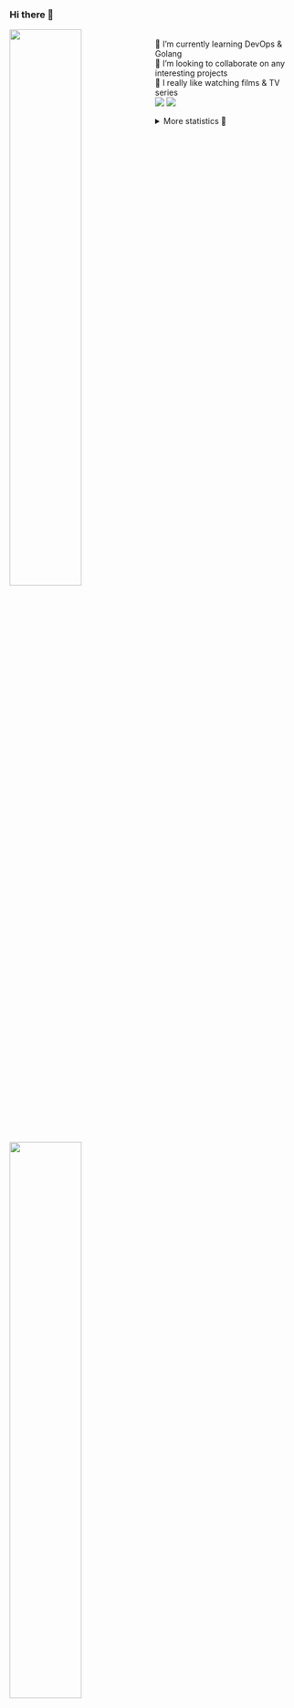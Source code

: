 ### Hi there 👋


[<img align="left" width="50%" src="https://github-readme-stats.vercel.app/api?username=rufusnufus&hide=issues&show_icons=true&count_private=true&theme=transparent&title_color=FF6F40&text_color=FBF9F8&icon_color=F48242&hide_border=true&hide_title=true#gh-dark-mode-only">](https://metrics.lecoq.io/rufusnufus#gh-dark-mode-only)
[<img align="left" width="50%" src="https://github-readme-stats.vercel.app/api?username=rufusnufus&hide=issues&show_icons=true&count_private=true&theme=transparent&title_color=FF6533&text_color=4D4644&icon_color=FF8038&hide_border=true&hide_title=true#gh-light-mode-only">](https://metrics.lecoq.io/rufusnufus#gh-light-mode-only)

<p>
  <br>
  🌱 I’m currently learning DevOps & Golang</br>
  👯 I’m looking to collaborate on any interesting projects</br>
  🎥 I really like watching films & TV series</br>
  <a href="https://linkedin.com/in/rufusnufus"><img src="https://img.shields.io/badge/linkedin-0077B5.svg?style=for-the-badge&logo=linkedin&logoColor=white"/></a>
  <a href="https://t.me/rufusnufus"><img src="https://img.shields.io/badge/-telegram-black?style=for-the-badge&color=blue&logo=telegram"/></a>
</p>

<p text-align="left">
<details>
  <summary>More statistics 👀</summary><br/>

<!--START_SECTION:waka-->
![Code Time](http://img.shields.io/badge/Code%20Time-293%20hrs%2032%20mins-blue)

![Profile Views](http://img.shields.io/badge/Profile%20Views-1-blue)

**I'm an Early 🐤** 

```text
🌞 Morning                4644 commits        ██████░░░░░░░░░░░░░░░░░░░   22.61 % 
🌆 Daytime                11434 commits       ██████████████░░░░░░░░░░░   55.67 % 
🌃 Evening                3846 commits        █████░░░░░░░░░░░░░░░░░░░░   18.73 % 
🌙 Night                  615 commits         █░░░░░░░░░░░░░░░░░░░░░░░░   02.99 % 
```
📅 **I'm Most Productive on Wednesday** 

```text
Monday                   4101 commits        █████░░░░░░░░░░░░░░░░░░░░   19.97 % 
Tuesday                  3860 commits        █████░░░░░░░░░░░░░░░░░░░░   18.79 % 
Wednesday                4168 commits        █████░░░░░░░░░░░░░░░░░░░░   20.29 % 
Thursday                 3380 commits        ████░░░░░░░░░░░░░░░░░░░░░   16.46 % 
Friday                   3626 commits        ████░░░░░░░░░░░░░░░░░░░░░   17.65 % 
Saturday                 550 commits         █░░░░░░░░░░░░░░░░░░░░░░░░   02.68 % 
Sunday                   854 commits         █░░░░░░░░░░░░░░░░░░░░░░░░   04.16 % 
```


📊 **This Week I Spent My Time On** 

```text
💬 Programming Languages: 
Other                    12 hrs 56 mins      ████████████████████░░░░░   81.07 % 
HCL                      1 hr 55 mins        ███░░░░░░░░░░░░░░░░░░░░░░   12.00 % 
YAML                     36 mins             █░░░░░░░░░░░░░░░░░░░░░░░░   03.86 % 
Bash                     25 mins             █░░░░░░░░░░░░░░░░░░░░░░░░   02.64 % 
Terraform                3 mins              ░░░░░░░░░░░░░░░░░░░░░░░░░   00.38 % 

🔥 Editors: 
iTerm2                   12 hrs 50 mins      ████████████████████░░░░░   80.47 % 
VS Code                  3 hrs 7 mins        █████░░░░░░░░░░░░░░░░░░░░   19.53 % 
```

**I Mostly Code in Java** 

```text
Python                   21 repos            ███░░░░░░░░░░░░░░░░░░░░░░   12.14 % 
Smarty                   17 repos            ██░░░░░░░░░░░░░░░░░░░░░░░   09.83 % 
HCL                      6 repos             █░░░░░░░░░░░░░░░░░░░░░░░░   03.47 % 
HTML                     5 repos             █░░░░░░░░░░░░░░░░░░░░░░░░   02.89 % 
Mustache                 4 repos             █░░░░░░░░░░░░░░░░░░░░░░░░   02.31 % 
```




 Last Updated on 20/05/2023 00:59:13 UTC
<!--END_SECTION:waka-->

</details>
</p>
